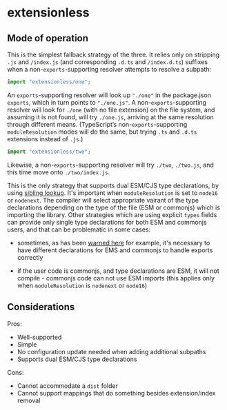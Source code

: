 # extensionless

## Mode of operation

This is the simplest fallback strategy of the three. It relies only on stripping `.js` and `/index.js` (and corresponding `.d.ts` and `/index.d.ts`)  suffixes when a non-`exports`-supporting resolver attempts to resolve a subpath:

```ts
import "extensionless/one";
```

An `exports`-supporting resolver will look up `"./one"` in the package.json `exports`, which in turn points to `"./one.js"`. A non-`exports`-supporting resolver will look for `./one` (with no file extension) on the file system, and assuming it is not found, will try `./one.js`, arriving at the same resolution through different means. (TypeScript’s non-`exports`-supporting `moduleResolution` modes will do the same, but trying `.ts` and `.d.ts` extensions instead of `.js`.)

```ts
import "extensionless/two";
```

Likewise, a non-`exports`-supporting resolver will try `./two`, `./two.js`, and this time move onto `./two/index.js`.

This is the only strategy that supports dual ESM/CJS type declarations, by using [sibling lookup](https://github.com/microsoft/TypeScript/issues/50762#issuecomment-1251293918). It's important when `moduleResolution` is set to `node16` or `nodenext`. The compiler will select appropriate vairant of the type declarations depending on the type of the file (ESM or commonjs) which is importing the library. Other strategies which are using explicit `types` fields can provide only single type declarations for both ESM and commonjs users, and that can be problematic in some cases:

- sometimes, as has been [warned here](https://github.com/microsoft/TypeScript/issues/50794#issuecomment-1251278131) for example, it's necessary to have different declarations for EMS and commonjs to handle exports correctly

- if the user code is commonjs, and type declarations are ESM, it will not compile - commonjs code can not use ESM imports (this applies only when `moduleResolution` is `nodenext` or `node16`)

## Considerations

Pros:

- Well-supported
- Simple
- No configuration update needed when adding additional subpaths
- Supports dual ESM/CJS type declarations

Cons:

- Cannot accommodate a `dist` folder
- Cannot support mappings that do something besides extension/index removal
